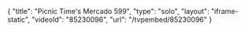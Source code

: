 {
    "title": "Picnic Time's Mercado 599",
    "type": "solo",
    "layout": "iframe-static",
    "videoId": "85230096",
    "url": "\/tvpembed\/85230096"
}